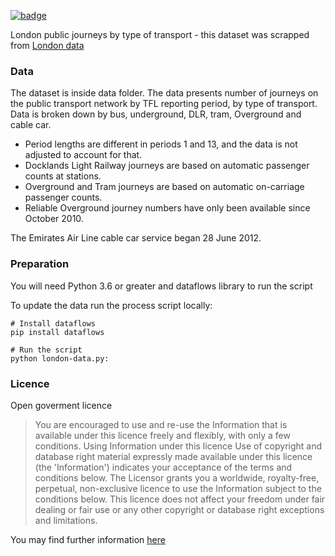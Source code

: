 <a href="https://datahub.io/core/london-transport"><img src="https://badgen.net/badge/icon/View%20on%20datahub.io/orange?icon=https://datahub.io/datahub-cube-badge-icon.svg&label&scale=1.25)" alt="badge" /></a>

London public journeys by type of transport - this dataset was scrapped from 
[London data](https://data.london.gov.uk)

### Data

The dataset is inside data folder. The data presents number of journeys on the public transport network by TFL reporting period, by type of transport. Data is broken down by bus, underground, DLR, tram, Overground and cable car.

* Period lengths are different in periods 1 and 13, and the data is not adjusted to account for that.
* Docklands Light Railway journeys are based on automatic passenger counts at stations.
* Overground and Tram journeys are based on automatic on-carriage passenger counts. 
* Reliable Overground journey numbers have only been available since October 2010.

The Emirates Air Line cable car service began 28 June 2012.

### Preparation

You will need Python 3.6 or greater and dataflows library to run the script

To update the data run the process script locally:

```
# Install dataflows
pip install dataflows

# Run the script
python london-data.py:
```

### Licence

Open goverment licence

> You are encouraged to use and re-use the Information that is available under this licence freely and flexibly, with only a few conditions. Using Information under this licence Use of copyright and database right material expressly made available under this licence (the 'Information') indicates your acceptance of the terms and conditions below. The Licensor grants you a worldwide, royalty-free, perpetual, non-exclusive licence to use the Information subject to the conditions below. This licence does not affect your freedom under fair dealing or fair use or any other copyright or database right exceptions and limitations.

You may find further information [here](http://www.nationalarchives.gov.uk/doc/open-government-licence/version/3/)
